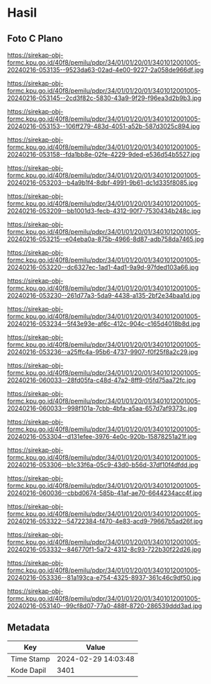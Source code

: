 # Hasil

## Foto C Plano

https://sirekap-obj-formc.kpu.go.id/40f8/pemilu/pdpr/34/01/01/20/01/3401012001005-20240216-053135--9523da63-02ad-4e00-9227-2a058de966df.jpg

https://sirekap-obj-formc.kpu.go.id/40f8/pemilu/pdpr/34/01/01/20/01/3401012001005-20240216-053145--2cd3f82c-5830-43a9-9f29-f96ea3d2b9b3.jpg

https://sirekap-obj-formc.kpu.go.id/40f8/pemilu/pdpr/34/01/01/20/01/3401012001005-20240216-053153--106ff279-483d-4051-a52b-587d3025c894.jpg

https://sirekap-obj-formc.kpu.go.id/40f8/pemilu/pdpr/34/01/01/20/01/3401012001005-20240216-053158--fda1bb8e-02fe-4229-9ded-e536d54b5527.jpg

https://sirekap-obj-formc.kpu.go.id/40f8/pemilu/pdpr/34/01/01/20/01/3401012001005-20240216-053203--b4a9b1f4-8dbf-4991-9b61-dc1d335f8085.jpg

https://sirekap-obj-formc.kpu.go.id/40f8/pemilu/pdpr/34/01/01/20/01/3401012001005-20240216-053209--bb1001d3-fecb-4312-90f7-7530434b248c.jpg

https://sirekap-obj-formc.kpu.go.id/40f8/pemilu/pdpr/34/01/01/20/01/3401012001005-20240216-053215--e04eba0a-875b-4966-8d87-adb758da7465.jpg

https://sirekap-obj-formc.kpu.go.id/40f8/pemilu/pdpr/34/01/01/20/01/3401012001005-20240216-053220--dc6327ec-1ad1-4ad1-9a9d-97fded103a66.jpg

https://sirekap-obj-formc.kpu.go.id/40f8/pemilu/pdpr/34/01/01/20/01/3401012001005-20240216-053230--261d77a3-5da9-4438-a135-2bf2e34baa1d.jpg

https://sirekap-obj-formc.kpu.go.id/40f8/pemilu/pdpr/34/01/01/20/01/3401012001005-20240216-053234--5f43e93e-af6c-412c-904c-c165d4018b8d.jpg

https://sirekap-obj-formc.kpu.go.id/40f8/pemilu/pdpr/34/01/01/20/01/3401012001005-20240216-053236--a25ffc4a-95b6-4737-9907-f0f25f8a2c29.jpg

https://sirekap-obj-formc.kpu.go.id/40f8/pemilu/pdpr/34/01/01/20/01/3401012001005-20240216-060033--28fd05fa-c48d-47a2-8ff9-05fd75aa72fc.jpg

https://sirekap-obj-formc.kpu.go.id/40f8/pemilu/pdpr/34/01/01/20/01/3401012001005-20240216-060033--998f101a-7cbb-4bfa-a5aa-657d7af9373c.jpg

https://sirekap-obj-formc.kpu.go.id/40f8/pemilu/pdpr/34/01/01/20/01/3401012001005-20240216-053304--d131efee-3976-4e0c-920b-15878251a21f.jpg

https://sirekap-obj-formc.kpu.go.id/40f8/pemilu/pdpr/34/01/01/20/01/3401012001005-20240216-053306--b1c33f6a-05c9-43d0-b56d-37df10f4dfdd.jpg

https://sirekap-obj-formc.kpu.go.id/40f8/pemilu/pdpr/34/01/01/20/01/3401012001005-20240216-060036--cbbd0674-585b-41af-ae70-6644234acc4f.jpg

https://sirekap-obj-formc.kpu.go.id/40f8/pemilu/pdpr/34/01/01/20/01/3401012001005-20240216-053322--54722384-f470-4e83-acd9-79667b5ad26f.jpg

https://sirekap-obj-formc.kpu.go.id/40f8/pemilu/pdpr/34/01/01/20/01/3401012001005-20240216-053332--846770f1-5a72-4312-8c93-722b30f22d26.jpg

https://sirekap-obj-formc.kpu.go.id/40f8/pemilu/pdpr/34/01/01/20/01/3401012001005-20240216-053336--81a193ca-e754-4325-8937-361c46c9df50.jpg

https://sirekap-obj-formc.kpu.go.id/40f8/pemilu/pdpr/34/01/01/20/01/3401012001005-20240216-053140--99cf8d07-77a0-488f-8720-286539ddd3ad.jpg


## Metadata

| Key        | Value               |
| ---------- | ------------------- |
| Time Stamp | 2024-02-29 14:03:48 |
| Kode Dapil | 3401                |



